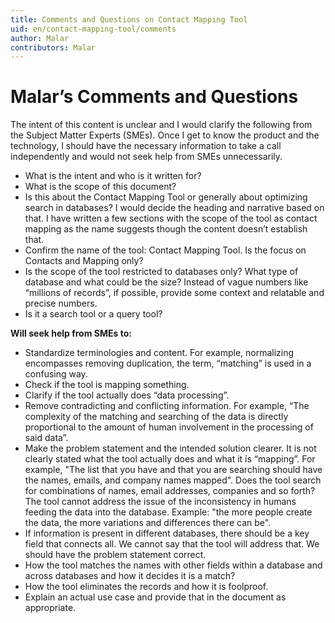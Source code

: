 ```yaml
---
title: Comments and Questions on Contact Mapping Tool
uid: en/contact-mapping-tool/comments
author: Malar
contributors: Malar
---
```


# Malar’s Comments and Questions

The intent of this content is unclear and I would clarify the following from the Subject Matter Experts (SMEs). Once I get to know the product and the technology, I should have the necessary information to take a call independently and would not seek help from SMEs unnecessarily.

- What is the intent and who is it written for?
- What is the scope of this document?
- Is this about the Contact Mapping Tool or generally about optimizing search in databases? I would decide the heading and narrative based on that. I have written a few sections with the scope of the tool as contact mapping as the name suggests though the content doesn’t establish that.
- Confirm the name of the tool: Contact Mapping Tool. Is the focus on Contacts and Mapping only?
- Is the scope of the tool restricted to databases only? What type of database and what could be the size? Instead of vague numbers like “millions of records”, if possible, provide some context and relatable and precise numbers.
- Is it a search tool or a query tool?

**Will seek help from SMEs to:**

- Standardize terminologies and content. For example, normalizing encompasses removing duplication, the term, “matching” is used in a confusing way.
- Check if the tool is mapping something.
- Clarify if the tool actually does “data processing”.
- Remove contradicting and conflicting information. For example, “The complexity of the matching and searching of the data is directly proportional to the amount of human involvement in the processing of said data”.
- Make the problem statement and the intended solution clearer. It is not clearly stated what the tool actually does and what it is “mapping”. For example, "The list that you have and that you are searching should have the names, emails, and company names mapped". Does the tool search for combinations of names, email addresses, companies and so forth? The tool cannot address the issue of the inconsistency in humans feeding the data into the database. Example: "the more people create the data, the more variations and differences there can be".
- If information is present in different databases, there should be a key field that connects all. We cannot say that the tool will address that. We should have the problem statement correct.
- How the tool matches the names with other fields within a database and across databases and how it decides it is a match?
- How the tool eliminates the records and how it is foolproof.
- Explain an actual use case and provide that in the document as appropriate.
